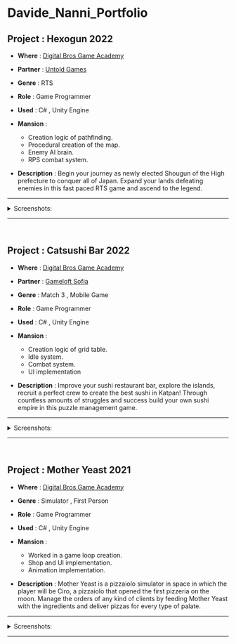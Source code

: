 # Davide_Nanni_Portfolio

## Project : Hexogun 2022

- **Where** : <a href="https://dbgameacademy.it/?gclid=Cj0KCQjw8uOWBhDXARIsAOxKJ2GLU5Ea6NNwwBL4gu1LutBM2M50qc8DkTI3tR4O2n3y5AZv8C5EZOcaAhvtEALw_wcB">Digital Bros Game Academy</a>

- **Partner** : <a href="https://untoldgames.com/">Untold Games</a>

- **Genre** : RTS

- **Role** : Game Programmer 

- **Used** : C# , Unity Engine

- **Mansion** :
    - Creation logic of pathfinding.
    - Procedural creation of the map.
    - Enemy AI brain.
    - RPS combat system.
    
- **Description** : Begin your journey as newly elected Shougun of the High prefecture to conquer all of Japan. Expand your lands defeating enemies in this fast paced RTS game and ascend to the legend.

<hr>
 <details><summary>Screenshots:</summary>
<p>
    <p align="center">
  <img src="https://user-images.githubusercontent.com/90765270/178947272-098bb498-6e8a-4c96-ba38-b667d8d8b4da.png" alt="" width="720"/>
    
  <img src="https://user-images.githubusercontent.com/90765270/178947333-0416140f-00cf-4a95-957f-ca9be489b5ad.png" alt="" width="720"/>
    
  <img src="https://user-images.githubusercontent.com/90765270/178947415-f98dc337-78b9-40ff-b43a-00a44773dd5a.png" alt="" width="720"/>
    
  <img src="https://user-images.githubusercontent.com/90765270/178947444-22b37f64-93b7-42f5-9ca9-cfa6838090cb.png" alt="" width="720"/>
  
  <img src="https://user-images.githubusercontent.com/90765270/178947036-288cb045-6cf0-4b94-a937-f5546f71559f.png" alt="" width="720"/>
    
  <img src="https://user-images.githubusercontent.com/90765270/178947086-e5b4568b-2613-4733-98b8-81f2c75baec7.png" alt="" width="720"/>
    
  <img src="https://user-images.githubusercontent.com/90765270/178947167-e82a59c9-ef19-4116-8a8d-a72004914f13.png" alt="" width="720"/>
    
  <img src="(https://user-images.githubusercontent.com/90765270/178947373-d4775f6e-402b-44d4-bcb7-4f58321e2f24.png" alt="" width="720"/>
        
 </p> 
</p>
</details>
<hr>
<br />

## Project : Catsushi Bar 2022

- **Where** : <a href="https://dbgameacademy.it/?gclid=Cj0KCQjw8uOWBhDXARIsAOxKJ2GLU5Ea6NNwwBL4gu1LutBM2M50qc8DkTI3tR4O2n3y5AZv8C5EZOcaAhvtEALw_wcB">Digital Bros Game Academy</a>

- **Partner** : <a href="https://www.gameloft.com/gameloft-studios/sofia">Gameloft Sofia</a>

- **Genre** : Match 3 , Mobile Game

- **Role** : Game Programmer 

- **Used** : C# , Unity Engine

- **Mansion** :
    - Creation logic of grid table.
    - Idle system.
    - Combat system.
    - UI implementation
    
- **Description** : Improve your sushi restaurant bar, explore the islands, recruit a perfect crew to create the best sushi in Katpan! Through countless amounts of struggles and success build your own sushi empire in this puzzle management game.

<hr>
  <details><summary>Screenshots:</summary>
<p>
   <p align="center">
<kbd>
  <img src="https://user-images.githubusercontent.com/90765306/180239292-a63bf974-6e34-4fa2-8a89-c2698eb8d906.png" alt="" width="420"/>
</kbd>
    <kbd>
  <img src="https://user-images.githubusercontent.com/90765306/180239333-29adf374-694c-48f3-bafe-444ceda8ac3d.png" alt="" width="420"/>
</kbd>
    
<kbd>
  <img src="https://user-images.githubusercontent.com/90765306/180239351-306d6a5f-1513-4805-ac3b-b2c57867d971.png" alt="" width="420 "/>
</kbd>
    <kbd>
  <img src="https://user-images.githubusercontent.com/90765306/180239371-f712bcde-d9e3-479d-8573-5ebfe20bc1e7.png" alt="" width="420 "/>
</kbd>
    

<kbd>
  <img src="https://user-images.githubusercontent.com/90765306/180239384-285681b2-a7b3-4c94-bb8f-2e9542bf8578.png" alt="" width="420 "/>
</kbd>
    <kbd>
  <img src="https://user-images.githubusercontent.com/90765306/180239424-cb91ce67-b6b5-4ec5-b7b6-5712d12ee6da.png" alt="" width="420 "/>  
</kbd>
    
 </p> 
</p>
</details>
<hr>
<br />

## Project : Mother Yeast 2021

- **Where** : <a href="https://dbgameacademy.it/?gclid=Cj0KCQjw8uOWBhDXARIsAOxKJ2GLU5Ea6NNwwBL4gu1LutBM2M50qc8DkTI3tR4O2n3y5AZv8C5EZOcaAhvtEALw_wcB">Digital Bros Game Academy</a>

- **Genre** : Simulator , First Person

- **Role** : Game Programmer 

- **Used** : C# , Unity Engine

- **Mansion** :
    - Worked in a game loop creation.
    - Shop and UI implementation.
    - Animation implementation.
    
- **Description** : Mother Yeast is a pizzaiolo simulator in space in which the player will be Ciro, a pizzaiolo that opened the first pizzeria on the moon. Manage the orders of any kind of clients by feeding Mother Yeast with the ingredients and deliver pizzas for every type of palate.

<hr>
 <details><summary>Screenshots:</summary>
<p>
    <p align="center">
  <img src="https://user-images.githubusercontent.com/90765306/180239089-a08be928-3fa4-4be7-81ca-d5240248b202.png" alt="" width="720"/>
    
  <img src="https://user-images.githubusercontent.com/90765306/180239109-66999d85-c9c9-41bb-be9a-9885b16d8b5c.png" alt="" width="720"/>
    
  <img src="https://user-images.githubusercontent.com/90765306/180239142-70d279a3-f919-4cba-ad5e-e70146e5f705.png" alt="" width="720"/>
    
  <img src="https://user-images.githubusercontent.com/90765306/180239156-b70aefe7-6eb1-43cb-b24b-e20d8d18d408.png" alt="" width="720"/>
     
  <img src="https://user-images.githubusercontent.com/90765306/180239180-e5182d3b-120e-4a65-8638-28cf91a28b5c.png" alt="" width="720"/>
     
  <img src="https://user-images.githubusercontent.com/90765306/180239194-94296b8a-bee1-4067-b062-8738287b7503.png" alt="" width="720"/>
    
 </p> 
</p>
</details>
<hr>
<br />

